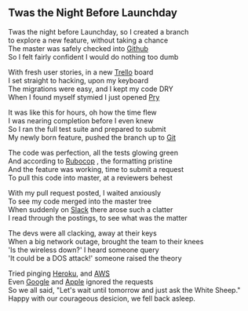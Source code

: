 ## Twas the Night Before Launchday

Twas the night before Launchday, so I created a branch<br>
to explore a new feature, without taking a chance<br>
The master was safely checked into [Github](http://github.com/ "Github") <br>
So I felt fairly confident I would do nothing too dumb<br>

With fresh user stories, in a new [Trello](http://trello.com/ "Trello") board<br>
I set straight to hacking, upon my keyboard<br>
The migrations were easy, and I kept my code DRY<br>
When I found myself stymied I just opened [Pry](http://pryrepl.org "Pry")<br>

It was like this for hours, oh how the time flew<br>
I was nearing completion before I even knew<br>
So I ran the full test suite and prepared to submit<br>
My newly born feature, pushed the branch up to [Git](https://git-scm.com "Git")<br>

The code was perfection, all the tests glowing green<br>
And according to [Rubocop](http://batsov.com/rubocop/ "Rubocop") , the formatting pristine<br>
And the feature was working, time to submit a request<br>
To pull this code into master, at a reviewers behest<br>

With my pull request posted, I waited anxiously<br>
To see my code merged into the master tree<br>
When suddenly on [Slack](http://slack.com "Slack") there arose such a clatter<br>
I read through the postings, to see what was the matter<br>

The devs were all clacking, away at their keys<br>
When a big network outage, brought the team to their knees<br>
'Is the wireless down?' I heard someone query<br>
'It could be a DOS attack!' someone raised the theory<br>

Tried pinging [Heroku](http://heroku.com "Heroku"), and [AWS](https://aws.amazon.com "AWS")<br>
Even [Google](http://google.com "Google") and [Apple](http://apple.com "Apple") ignored the requests<br>
So we all said, "Let's wait until tomorrow and just ask the White Sheep."<br>
Happy with our courageous desicion, we fell back asleep.
